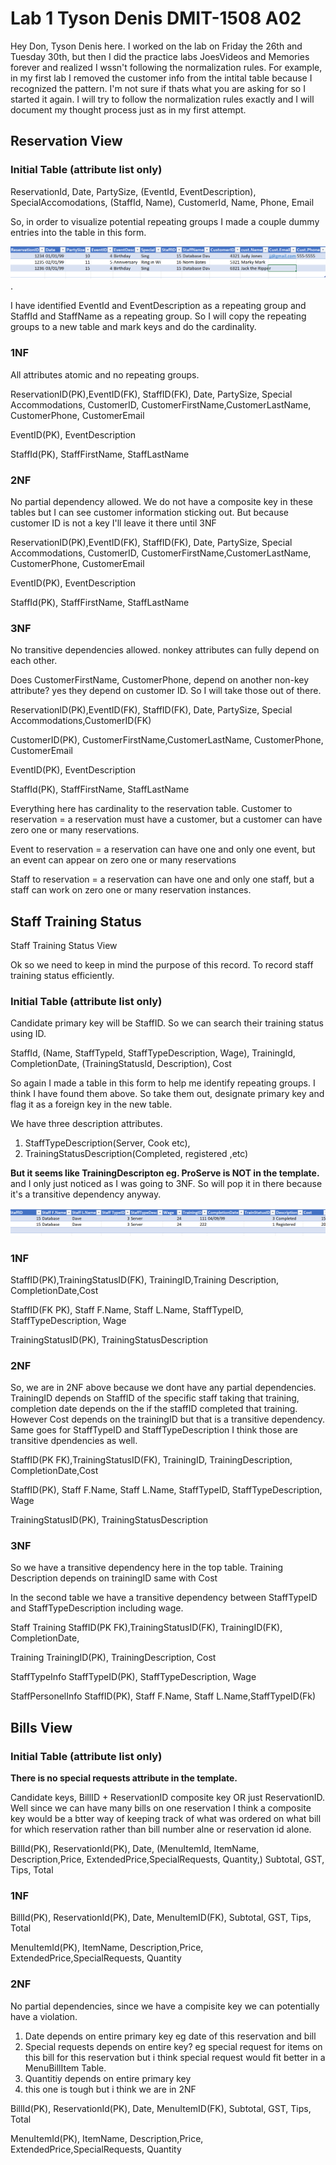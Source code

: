 # Lab 1 Tyson Denis DMIT-1508 A02

Hey Don, Tyson Denis here. I worked on the lab on Friday the 26th and Tuesday 30th, but then I did the practice labs JoesVideos and Memories forever and realized I wssn't following the normalization rules. For example, in my first lab I removed the customer info from the intital table because I recognized the pattern. I'm not sure if thats what you are asking for so I started it again. I will try to follow the normalization rules exactly and I will document my thought process just as in my first attempt.

## Reservation View

### Initial Table (attribute list only)

ReservationId, Date, PartySize, (EventId, EventDescription), SpecialAccomodations, (StaffId, Name), CustomerId, Name, Phone, Email

So, in order to visualize potential repeating groups I made a couple dummy entries into the table in this form.

![1706744123604](image/Lab1Again/1706744123604.png).

I have identified EventId and EventDescription as a repeating group and StaffId and StaffName as a repeating group. So I will copy the repeating groups to a new table and mark keys and do the cardinality.

### 1NF

All attributes atomic and no repeating groups.

ReservationID(PK),EventID(FK), StaffID(FK), Date, PartySize, Special Accommodations, CustomerID, CustomerFirstName,CustomerLastName, CustomerPhone, CustomerEmail

EventID(PK), EventDescription

StaffId(PK), StaffFirstName, StaffLastName

### 2NF

No partial dependency allowed. We do not have a composite key in these tables but I can see customer information sticking out. But because customer ID is not a key I'll leave it there until 3NF

ReservationID(PK),EventID(FK), StaffID(FK), Date, PartySize, Special Accommodations, CustomerID, CustomerFirstName,CustomerLastName, CustomerPhone, CustomerEmail

EventID(PK), EventDescription

StaffId(PK), StaffFirstName, StaffLastName

### 3NF

No transitive dependencies allowed. nonkey attributes can fully depend on each other.

Does CustomerFirstName, CustomerPhone, depend on another non-key attribute? yes they depend on customer ID. So I will take those out of there.

ReservationID(PK),EventID(FK), StaffID(FK), Date, PartySize, Special Accommodations,CustomerID(FK)

CustomerID(PK), CustomerFirstName,CustomerLastName, CustomerPhone, CustomerEmail

EventID(PK), EventDescription

StaffId(PK), StaffFirstName, StaffLastName

Everything here has cardinality to the reservation table.
Customer to reservation = a reservation must have a customer, but a customer can have zero one or many reservations.

Event to reservation = a reservation can have one and only one event, but an event can appear on zero one or many reservations

Staff to reservation = a reservation can have one and only one staff, but a staff can work on zero one or many reservation instances.

## Staff Training Status

Staff Training Status View

Ok so we need to keep in mind the purpose of this record. To record staff training status efficiently.

### Initial Table (attribute list only)

Candidate primary key will be StaffID. So we can search their training status using ID.

StaffId, (Name, StaffTypeId, StaffTypeDescription, Wage), TrainingId, CompletionDate, (TrainingStatusId, Description), Cost

So again I made a table in this form to help me identify repeating groups. I think I have found them above. So take them out, designate primary key and flag it as a foreign key in the new table.

  

We have three description attributes.

1. StaffTypeDescription(Server, Cook etc),
2. TrainingStatusDescription(Completed, registered ,etc)

**But it seems like TrainingDescripton eg. ProServe is NOT in the template.** and I only just noticed as I was going to 3NF. So will pop it in there because it's a transitive dependency anyway.

![1706802445907](image/Lab1Again/1706802445907.png)

### 1NF

StaffID(PK),TrainingStatusID(FK), TrainingID,Training Description, CompletionDate,Cost

StaffID(FK PK), Staff F.Name, Staff L.Name, StaffTypeID, StaffTypeDescription, Wage

TrainingStatusID(PK), TrainingStatusDescription

### 2NF

So, we are in 2NF above because we dont have any partial dependencies. TrainingID depends on StaffID of the specific staff taking that training, completion date depends on the if the staffID completed that training. However Cost depends on the trainingID but that is a transitive dependency. Same goes for StaffTypeID and StaffTypeDescription I think those are transitive dpendencies as well.

StaffID(PK FK),TrainingStatusID(FK), TrainingID, TrainingDescription, CompletionDate,Cost

StaffID(PK), Staff F.Name, Staff L.Name, StaffTypeID, StaffTypeDescription, Wage

TrainingStatusID(PK), TrainingStatusDescription

### 3NF

So we have a transitive dependency here in the top table. Training Description depends on trainingID same with Cost 

In the second table we have a transitive dependency between StaffTypeID and StaffTypeDescription including wage.

Staff Training
StaffID(PK FK),TrainingStatusID(FK), TrainingID(FK), CompletionDate,

Training
TrainingID(PK), TrainingDescription, Cost

StaffTypeInfo
StaffTypeID(PK), StaffTypeDescription, Wage

StaffPersonelInfo
StaffID(PK), Staff F.Name, Staff L.Name,StaffTypeID(Fk)


## Bills View

### Initial Table (attribute list only)

**There is no special requests attribute in the template.** 

Candidate keys, BillID + ReservationID composite key OR just ReservationID. Well since we can have many bills on one reservation I think a composite key would be a btter way of keeping track of what was ordered on what bill for which reservation rather than bill number alne or reservation id alone.

BillId(PK), ReservationId(PK), Date, (MenuItemId, ItemName, Description,Price, ExtendedPrice,SpecialRequests, Quantity,) Subtotal, GST, Tips, Total

### 1NF

BillId(PK), ReservationId(PK), Date, MenuItemID(FK), Subtotal, GST, Tips, Total

MenuItemId(PK), ItemName, Description,Price, ExtendedPrice,SpecialRequests, Quantity



### 2NF 

No partial dependencies, since we have a compisite key we can potentially have a violation. 
1. Date depends on entire primary key eg date of this reservation and bill
2. Special requests depends on entire key? eg special request for items on this bill for this reservation
but i think special request would fit better in a MenuBillItem Table.
3. Quantitiy depends on entire primary key
4. this one is tough but i think we are in 2NF

BillId(PK), ReservationId(PK), Date, MenuItemID(FK), Subtotal, GST, Tips, Total

MenuItemId(PK), ItemName, Description,Price, ExtendedPrice,SpecialRequests, Quantity

